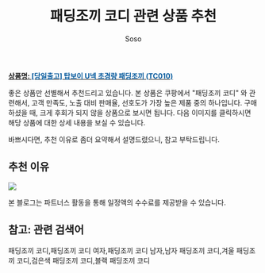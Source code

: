 ﻿---
layout: post
title:  "패딩조끼 코디 관련 상품 추천"
author: Soso
categories: [ 패션의류 ]
tags: [패딩조끼 코디,패딩조끼 코디 여자,패딩조끼 코디 남자,남자 패딩조끼 코디,겨울 패딩조끼 코디,검은색 패딩조끼 코디,블랙 패딩조끼 코디]
image: https://ads-partners.coupang.com/image1/FSPvG04feaVm8k3SFTf2O5X0utsPIOvd42t9OWIfniXZtLnnIJIXzBDsNyrejXyVC2Ah-eDjbYHSFtk-PJjxVGgzJgb5uvRlMEpDkkX7hYcSP0APc8ysppHdLEBnYPwq52jn8tnw35ct1Orhq15ZNuGr1VMpYtdEXmC3oJ5qEuKGGFtHhH2i0vtbtr95Kxqhc0SY62Ipjcfk4Sf3ex--CE8zE0zZgrYLpVSDU0lt1kntQZiBk5nnUGpYKd8_UkxH7A1XDHIOwpT9Jc-q7CP1ohCba8cf6fX8EQVHaNIxzQ== 
description: "쿠팡에서 패딩조끼 코디 관련 상품으로 가장 고객 선호도가 높은 제품 중 하나입니다."
---

<a href="https://link.coupang.com/re/AFFSDP?lptag=AF5673682&pageKey=6874863422&itemId=16448302408&vendorItemId=71807551763&traceid=V0-153-63cb3dc52245c823&requestid=20231116174744720089331178&token=31850C%7CMIXED"><b>상품명: <font color='#01579B'>[당일출고] 탑보이 U넥 초경량 패딩조끼 (TC010)</font></b></a>

좋은 상품만 선별해서 추천드리고 있습니다.
본 상품은 쿠팡에서 "패딩조끼 코디" 와 관련해서, 고객 만족도, 노출 대비 판매율, 선호도가 가장 높은 제품 중의 하나입니다.
구매하셨을 때, 크게 후회가 되지 않을 상품으로 보시면 됩니다. 
다음 이미지를 클릭하시면 해당 상품에 대한 상세 내용을 보실 수 있습니다.

바쁘시다면, 추천 이유로 좀더 요약해서 설명드렸으니, 참고 부탁드립니다.

## 추천 이유 

<a href="https://link.coupang.com/re/AFFSDP?lptag=AF5673682&pageKey=6874863422&itemId=16448302408&vendorItemId=71807551763&traceid=V0-153-63cb3dc52245c823&requestid=20231116174744720089331178&token=31850C%7CMIXED"><img src="http://image1.coupangcdn.com/image/vendor_inventory/0552/ae325661b730b97b9b5dfe2c61b1cfd24d0faaa2629f36ab0d5ce3ea7a91.jpg"></a> 

본 블로그는 파트너스 활동을 통해 일정액의 수수료를 제공받을 수 있습니다.

## 참고: 관련 검색어    
패딩조끼 코디,패딩조끼 코디 여자,패딩조끼 코디 남자,남자 패딩조끼 코디,겨울 패딩조끼 코디,검은색 패딩조끼 코디,블랙 패딩조끼 코디